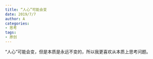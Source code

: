 ```yaml
---
title: “人心”可能会变
date: 2019/7/7
author: A
categories:
- 思考
tags:
- 原创
---
```


“人心”可能会变，但是本质是永远不变的，所以我更喜欢从本质上思考问题。